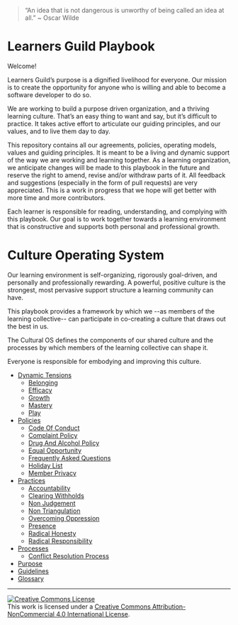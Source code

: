 > “An idea that is not dangerous is unworthy of being called an idea at all.” ~ Oscar Wilde

# Learners Guild Playbook

Welcome!

Learners Guild’s purpose is a dignified livelihood for everyone. Our mission is to  create the opportunity  for anyone who is willing and able to become a software developer to do so.

We are working to build a purpose driven organization, and a thriving learning culture. That’s an easy thing to want and say, but it’s difficult to practice. It takes active effort to articulate our guiding principles, and our values, and to live them day to day.

This repository contains all our agreements, policies, operating models, values and guiding principles. It is meant to be a living and dynamic support of the way we are working and learning together. As a learning organization, we anticipate changes will be made to this playbook in the future and reserve the right to amend, revise and/or withdraw parts of it. All feedback and suggestions (especially in the form of pull requests) are very appreciated. This is a work in progress that we hope will get better with more time and more contributors.

Each learner is responsible for reading, understanding, and complying with this playbook. Our goal is to work together towards a learning environment that is constructive and supports both personal and professional growth.  

# Culture Operating System

Our learning environment is self-organizing, rigorously goal-driven, and personally and professionally rewarding. A powerful, positive culture is the strongest, most pervasive support structure a learning community can have.

This playbook provides a framework by which we --as members of the learning collective-- can participate in co-creating a culture that draws out the best in us.

The Cultural OS defines the components of our shared culture and the processes by which members of the learning collective  can shape it.

Everyone is responsible for embodying and improving this culture.


- [Dynamic Tensions](/Dynamic_Tensions/README.md)
    * [Belonging](/Dynamic_Tensions/Belonging.md)
    * [Efficacy](/Dynamic_Tensions/Efficacy.md)
    * [Growth](/Dynamic_Tensions/Growth.md)
    * [Mastery](/Dynamic_Tensions/Mastery.md)
    * [Play](/Dynamic_Tensions/Play.md)
- [Policies](/Policies/README.md)
    * [Code Of Conduct](/Policies/Code_of_Conduct.md)
    * [Complaint Policy](/Policies/Complaint_Policy.md)
    * [Drug And Alcohol Policy](/Policies/Drug_and_Alcohol_Policy.md)
    * [Equal Opportunity](/Policies/Equal_Opportunity.md)
    * [Frequently Asked Questions](/Policies/Frequently_Asked_Questions.md)
    * [Holiday List](/Policies/Holiday_List.md)
    * [Member Privacy](/Policies/Member_Privacy.md)
- [Practices](/Practices/README.md)
    * [Accountability](/Practices/Accountability.md)
    * [Clearing Withholds](/Practices/Clearing_Withholds.md)
    * [Non Judgement](/Practices/Non_Judgement.md)
    * [Non Triangulation](/Practices/Non_Triangulation.md)
    * [Overcoming Oppression](/Practices/Overcoming_Oppression.md)
    * [Presence](/Practices/Presence.md)
    * [Radical Honesty](/Practices/Radical_Honesty.md)
    * [Radical Responsibility](/Practices/Radical_Responsibility.md)
- [Processes](/Processes/README.md)
    * [Conflict Resolution Process](/Processes/Conflict.md)
- [Purpose](/Misc/Purpose.md)
- [Guidelines](/Misc/Guidelines.md)
- [Glossary](/GLOSSARY.md)

---


[![Creative Commons License](https://i.creativecommons.org/l/by-nc/4.0/88x31.png)](http://creativecommons.org/licenses/by-nc/4.0/)  
This work is licensed under a [Creative Commons Attribution-NonCommercial 4.0 International License](http://creativecommons.org/licenses/by-nc/4.0/).
